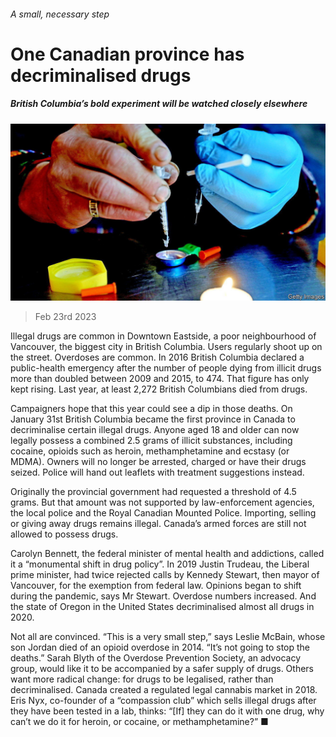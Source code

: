 ###### A small, necessary step

# One Canadian province has decriminalised drugs 

##### British Columbia’s bold experiment will be watched closely elsewhere 

![image](images/20230225_AMP502.jpg) 

> Feb 23rd 2023 

Illegal drugs are common in Downtown Eastside, a poor neighbourhood of Vancouver, the biggest city in British Columbia. Users regularly shoot up on the street. Overdoses are common. In 2016 British Columbia declared a public-health emergency after the number of people dying from illicit drugs more than doubled between 2009 and 2015, to 474. That figure has only kept rising. Last year, at least 2,272 British Columbians died from drugs.

Campaigners hope that this year could see a dip in those deaths. On January 31st British Columbia became the first province in Canada to decriminalise certain illegal drugs. Anyone aged 18 and older can now legally possess a combined 2.5 grams of illicit substances, including cocaine, opioids such as heroin, methamphetamine and ecstasy (or MDMA). Owners will no longer be arrested, charged or have their drugs seized. Police will hand out leaflets with treatment suggestions instead. 

Originally the provincial government had requested a threshold of 4.5 grams. But that amount was not supported by law-enforcement agencies, the local police and the Royal Canadian Mounted Police. Importing, selling or giving away drugs remains illegal. Canada’s armed forces are still not allowed to possess drugs. 

Carolyn Bennett, the federal minister of mental health and addictions, called it a “monumental shift in drug policy”. In 2019 Justin Trudeau, the Liberal prime minister, had twice rejected calls by Kennedy Stewart, then mayor of Vancouver, for the exemption from federal law. Opinions began to shift during the pandemic, says Mr Stewart. Overdose numbers increased. And the state of Oregon in the United States decriminalised almost all drugs in 2020. 

Not all are convinced. “This is a very small step,” says Leslie McBain, whose son Jordan died of an opioid overdose in 2014. “It’s not going to stop the deaths.” Sarah Blyth of the Overdose Prevention Society, an advocacy group, would like it to be accompanied by a safer supply of drugs. Others want more radical change: for drugs to be legalised, rather than decriminalised. Canada created a regulated legal cannabis market in 2018. Eris Nyx, co-founder of a “compassion club” which sells illegal drugs after they have been tested in a lab, thinks: “[If] they can do it with one drug, why can’t we do it for heroin, or cocaine, or methamphetamine?” ■

